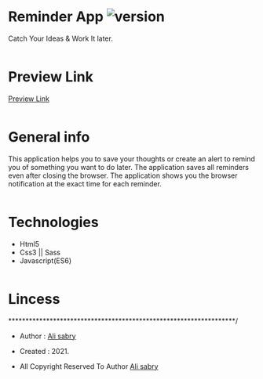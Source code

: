 # Reminder App ![version](https://img.shields.io/badge/version-1.1-brightgreen)
Catch Your Ideas & Work It later.

```
```
# Preview Link
[Preview Link](https://ali-sabry.github.io/reminder-app/)

```
```
# General info
This application helps you to save your thoughts or create an alert to remind you of something you want to do later. The application saves all reminders even after closing the browser. The application shows you the browser notification at the exact time for each reminder.

```
```
# Technologies 
* Html5
* Css3 || Sass
* Javascript(ES6)

```
```

# Lincess
******************************************************************/

* Author      : [Ali sabry](https://www.linkedin.com/in/ali-sabry/)
* Created     : 2021.

* All Copyright Reserved To Author [Ali sabry](https://www.linkedin.com/in/ali-sabry/)

